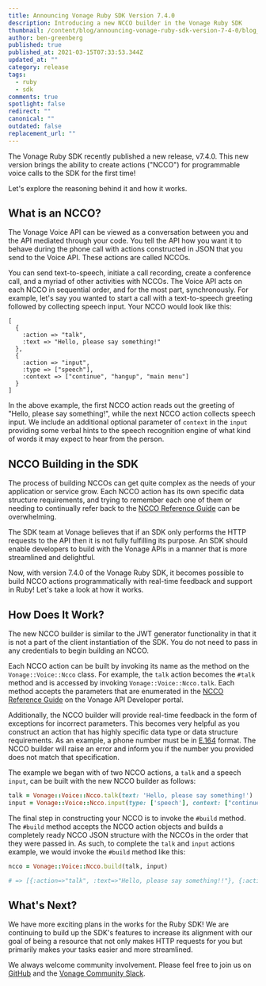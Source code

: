 ```yaml
---
title: Announcing Vonage Ruby SDK Version 7.4.0
description: Introducing a new NCCO builder in the Vonage Ruby SDK
thumbnail: /content/blog/announcing-vonage-ruby-sdk-version-7-4-0/blog_ruby-sdk-update_1200x600.png
author: ben-greenberg
published: true
published_at: 2021-03-15T07:33:53.344Z
updated_at: ""
category: release
tags:
  - ruby
  - sdk
comments: true
spotlight: false
redirect: ""
canonical: ""
outdated: false
replacement_url: ""
---
```

The Vonage Ruby SDK recently published a new release, v7.4.0. 
This new version brings the ability to create actions ("NCCO") for programmable voice calls to the SDK for the first time!

Let's explore the reasoning behind it and how it works.

## What is an NCCO?

The Vonage Voice API can be viewed as a conversation between you and the API mediated through your code. You tell the API how you want it to behave during the phone call with actions constructed in JSON that you send to the Voice API. These actions are called NCCOs.

You can send text-to-speech, initiate a call recording, create a conference call, and a myriad of other activities with NCCOs. The Voice API acts on each NCCO in sequential order, and for the most part, synchronously. For example, let's say you wanted to start a call with a text-to-speech greeting followed by collecting speech input. Your NCCO would look like this:

```
[
  {
    :action => "talk",
    :text => "Hello, please say something!"
  },
  {
    :action => "input",
    :type => ["speech"],
    :context => ["continue", "hangup", "main menu"]
  }
]
```

In the above example, the first NCCO action reads out the greeting of "Hello, please say something!", while the next NCCO action collects speech input. We include an additional optional parameter of `context` in the `input` providing some verbal hints to the speech recognition engine of what kind of words it may expect to hear from the person.

## NCCO Building in the SDK

The process of building NCCOs can get quite complex as the needs of your application or service grow. Each NCCO action has its own specific data structure requirements, and trying to remember each one of them or needing to continually refer back to the [NCCO Reference Guide](https://developer.vonage.com/voice/voice-api/ncco-reference#input) can be overwhelming.

The SDK team at Vonage believes that if an SDK only performs the HTTP requests to the API then it is not fully fulfilling its purpose. An SDK should enable developers to build with the Vonage APIs in a manner that is more streamlined and delightful. 

Now, with version 7.4.0 of the Vonage Ruby SDK, it becomes possible to build NCCO actions programmatically with real-time feedback and support in Ruby! Let's take a look at how it works.
 
## How Does It Work?

The new NCCO builder is similar to the JWT generator functionality in that it is not a part of the client instantiation of the SDK. You do not need to pass in any credentials to begin building an NCCO.

Each NCCO action can be built by invoking its name as the method on the `Vonage::Voice::Ncco` class. For example, the `talk` action becomes the `#talk` method and is accessed by invoking `Vonage::Voice::Ncco.talk`. Each method accepts the parameters that are enumerated in the [NCCO Reference Guide](https://developer.vonage.com/voice/voice-api/ncco-reference#input) on the Vonage API Developer portal.

Additionally, the NCCO builder will provide real-time feedback in the form of exceptions for incorrect parameters. This becomes very helpful as you construct an action that has highly specific data type or data structure requirements. As an example, a phone number must be in [E.164](https://en.wikipedia.org/wiki/E.164) format. The NCCO builder will raise an error and inform you if the number you provided does not match that specification.

The example we began with of two NCCO actions, a `talk` and a speech `input`, can be built with the new NCCO builder as follows:

```ruby
talk = Vonage::Voice::Ncco.talk(text: 'Hello, please say something!')
input = Vonage::Voice::Ncco.input(type: ['speech'], context: ["continue", "hangup", "main menu"])
```

The final step in constructing your NCCO is to invoke the `#build` method. The `#build` method accepts the NCCO action objects and builds a completely ready NCCO JSON structure with the NCCOs in the order that they were passed in. As such, to complete the `talk` and `input` actions example, we would invoke the `#build` method like this:

```ruby
ncco = Vonage::Voice::Ncco.build(talk, input)

# => [{:action=>"talk", :text=>"Hello, please say something!!"}, {:action=>"input", :type=>["speech"], :speech=>{:context=>["continue", "hangup", "main menu"]}}]
``` 

## What's Next?

We have more exciting plans in the works for the Ruby SDK! We are continuing to build up the SDK's features to increase its alignment with our goal of being a resource that not only makes HTTP requests for you but primarily makes your tasks easier and more streamlined.

We always welcome community involvement. Please feel free to join us on [GitHub](https://github.com/Vonage/vonage-ruby-sdk) and the [Vonage Community Slack](https://developer.nexmo.com/community/slack). 

